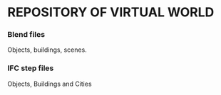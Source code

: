 # REPOSITORY OF VIRTUAL WORLD

### Blend files
Objects, buildings, scenes.

### IFC step files
Objects, Buildings and Cities
